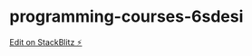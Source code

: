 # programming-courses-6sdesi

[Edit on StackBlitz ⚡️](https://stackblitz.com/edit/programming-courses-6sdesi)